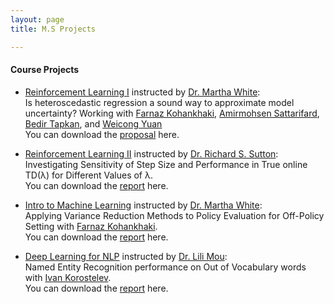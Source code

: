 ```yaml
---
layout: page
title: M.S Projects

---
```


#### Course Projects
* [Reinforcement Learning I](https://marthawhite.github.io/rlgrad/) instructed by [Dr. Martha White](https://webdocs.cs.ualberta.ca/~whitem/):    
  Is heteroscedastic regression a sound way to approximate model uncertainty? Working with 
  [Farnaz Kohankhaki](https://github.com/farnazkohankhaki), 
  [Amirmohsen Sattarifard](https://www.linkedin.com/in/amirmohsen-sattarifard-1b9515a4?originalSubdomain=ca),
  [Bedir Tapkan](https://github.com/BedirT), and
  [Weicong Yuan](https://www.linkedin.com/in/weicong-yuan-43315419b?originalSubdomain=ca)
  \
  You can download the [proposal](https://kiarashk76.github.io/docs/RL1_Proposal.pdf) here.
  
* [Reinforcement Learning II](https://drive.google.com/drive/folders/0B3w765rOKuKANmxNbXdwaE1YU1k) instructed by [Dr. Richard S. Sutton](http://incompleteideas.net/):    
  Investigating Sensitivity of Step Size and Performance in True online TD(λ) for Different Values of λ.\
  You can download the [report](https://kiarashk76.github.io/docs/RL2.pdf) here.
  
* [Intro to Machine Learning](https://marthawhite.github.io/mlcourse/) instructed by [Dr. Martha White](https://webdocs.cs.ualberta.ca/~whitem/):  
  Applying Variance Reduction Methods to Policy Evaluation for Off-Policy Setting with [Farnaz Kohankhaki](https://github.com/farnazkohankhaki).\
  You can download the [report](https://kiarashk76.github.io/docs/ML.pdf) here.
  
* [Deep Learning for NLP](https://lili-mou.github.io/teaching/651_2019/651_2019.html) instructed by [Dr. Lili Mou](https://lili-mou.github.io/):  
  Named Entity Recognition performance on Out of Vocabulary words with [Ivan Korostelev](https://github.com/ivan23kor).\
  You can download the [report](https://kiarashk76.github.io/docs/DL4NLP.pdf) here.
  

  
